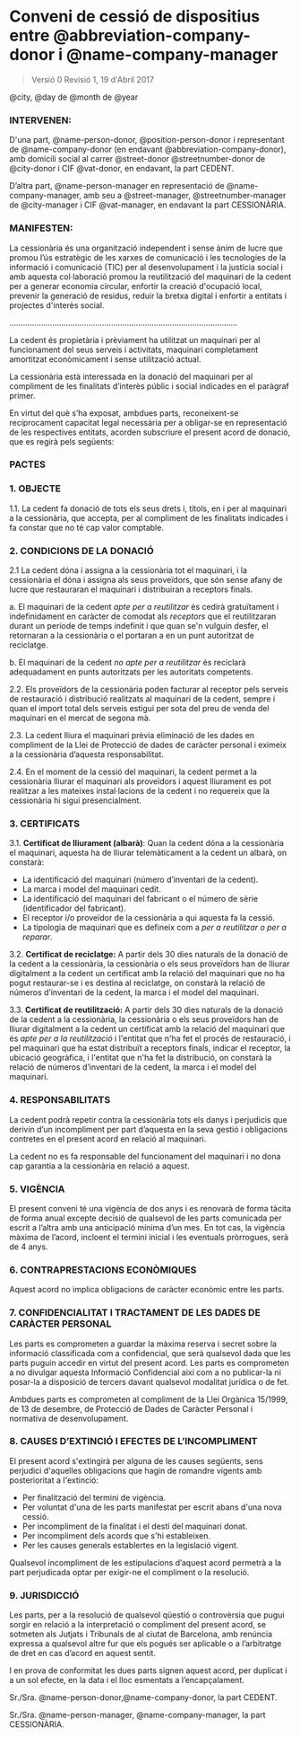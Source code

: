 Conveni de cessió de dispositius entre @abbreviation-company-donor i @name-company-manager
============================================================
> Versió 0 Revisió 1, 19 d'Abril 2017

@city, @day de @month de @year

### INTERVENEN:

D'una part, @name-person-donor, @position-person-donor i representant de @name-company-donor (en endavant @abbreviation-company-donor), amb domicili social al carrer @street-donor @streetnumber-donor de @city-donor i CIF @vat-donor, en endavant, la part CEDENT.

D’altra part, @name-person-manager en representació de @name-company-manager, amb seu a @street-manager, @streetnumber-manager de @city-manager i CIF @vat-manager, en endavant la part CESSIONÀRIA.

### MANIFESTEN:

La cessionària és una organització independent i sense ànim de lucre que promou l’ús estratègic de les xarxes de comunicació i les tecnologies de la informació i comunicació (TIC) per al desenvolupament i la justícia social i amb aquesta col·laboració promou la reutilització del maquinari de la cedent per a generar economia circular, enfortir la creació d'ocupació local, prevenir la generació de residus, reduir la bretxa digital i enfortir a entitats i projectes d'interès social.

.....................................................................................................

La cedent és propietària i prèviament ha utilitzat un maquinari per al funcionament del seus serveis i activitats, maquinari completament amortitzat econòmicament i sense utilització actual.

La cessionària està interessada en la donació del maquinari per al compliment de les finalitats d’interès públic i social indicades en el paràgraf primer.

En virtut del què s’ha exposat, ambdues parts, reconeixent-se recíprocament capacitat legal necessària per a obligar-se en representació de les respectives entitats, acorden subscriure el present acord de donació, que es regirà pels següents:

### PACTES

### 1\. OBJECTE

1.1. La cedent fa donació de tots els seus drets i, títols, en i per al maquinari a la cessionària, que accepta, per al compliment de les finalitats indicades i fa constar que no té cap valor comptable.

### 2\. CONDICIONS DE LA DONACIÓ

2.1 La cedent dóna i assigna a la cessionària tot el maquinari, i la cessionària el dóna i assigna als seus proveïdors, que són sense afany de lucre que restauraran el maquinari i distribuiran a receptors finals. 

a. El maquinari de la cedent *apte per a reutilitzar* és cedirà gratuïtament i indefinidament en caràcter de comodat als *receptors* que el reutilitzaran durant un període de temps indefinit i que quan se'n vulguin desfer, el retornaran a la cessionària o el portaran a en un punt autoritzat de reciclatge. 

b. El maquinari de la cedent *no apte per a reutilitzar* és reciclarà adequadament en punts autoritzats per les autoritats competents.

2.2. Els proveïdors de la cessionària poden facturar al receptor pels serveis de restauració i distribució realitzats al maquinari de la cedent, sempre i quan el import total dels serveis estigui per sota del preu de venda del maquinari en el mercat de segona mà.

2.3. La cedent lliura el maquinari prèvia eliminació de les dades en compliment de la Llei de Protecció de dades de caràcter personal i eximeix a la cessionària d’aquesta responsabilitat.

2.4. En el moment de la cessió del maquinari, la cedent permet a la cessionària lliurar el maquinari als proveïdors i aquest lliurament es pot realitzar a les mateixes instal·lacions de la cedent i no requereix que la cessionària hi sigui presencialment.

### 3.  CERTIFICATS

3.1. **Certificat de lliurament (albarà)**: Quan la cedent dóna a la cessionària el maquinari, aquesta ha de lliurar telemàticament a la cedent un albarà, on constarà:

  -   La identificació del maquinari (número d’inventari de la cedent).
  -   La marca i model del maquinari cedit.
  -   La identificació del maquinari del fabricant o el número de sèrie  (identificador del fabricant).
  -   El receptor i/o proveïdor de la cessionària a qui aquesta fa la cessió. 
  -   La tipologia de maquinari que es defineix com a *per a reutilitzar o per a reparar*.

3.2. **Certificat de reciclatge:** A partir dels 30 dies naturals de la donació de la cedent a la cessionària, la cessionària o els seus proveïdors han de lliurar digitalment a la cedent un certificat amb la relació del maquinari que no ha pogut restaurar-se i es destina al reciclatge, on constarà la relació de números d’inventari de la cedent, la marca i el model del maquinari.

3.3. **Certificat de reutilització:** A partir dels 30 dies naturals de la donació de la cedent a la cessionària, la cessionària o els seus proveïdors han de lliurar digitalment a la cedent un certificat amb la relació del maquinari que és *apte per a la reutilització* i l'entitat que n'ha fet el procés de restauració, i pel maquinari que ha estat distribuït a receptors finals, indicar el receptor, la ubicació geogràfica, i l'entitat que n'ha fet la distribució, on constarà la relació de números d’inventari de la cedent, la marca i el model del maquinari.

### 4. RESPONSABILITATS

La cedent podrà repetir contra la cessionària tots els danys i perjudicis que derivin d’un incompliment per part d’aquesta en la seva gestió i obligacions contretes en el present acord en relació al maquinari.

La cedent no es fa responsable del funcionament del maquinari i no dona cap garantia a la cessionària en relació a aquest. 

### 5. VIGÈNCIA

El present conveni té una vigència de dos anys i es renovarà de forma tàcita de forma anual excepte decisió de qualsevol de les parts comunicada per escrit a l’altra amb una anticipació mínima d’un mes. En tot cas, la vigència màxima de l’acord, incloent el termini inicial i les eventuals pròrrogues, serà de 4 anys.

### 6. CONTRAPRESTACIONS ECONÒMIQUES

Aquest acord no implica obligacions de caràcter econòmic entre les parts.

### 7. CONFIDENCIALITAT I TRACTAMENT DE LES DADES DE CARÀCTER PERSONAL

Les parts es comprometen a guardar la màxima reserva i secret sobre la informació classificada com a confidencial, que serà qualsevol dada que les parts puguin accedir en virtut del present acord. Les parts es comprometen a no divulgar aquesta Informació Confidencial així com a no publicar-la ni posar-la a disposició de tercers davant qualsevol modalitat jurídica o de fet.

Ambdues parts es comprometen al compliment de la Llei Orgànica 15/1999, de 13 de desembre, de Protecció de Dades de Caràcter Personal i normativa de desenvolupament.

### 8. CAUSES D’EXTINCIÓ I EFECTES DE L’INCOMPLIMENT

El present acord s'extingirà per alguna de les causes següents, sens perjudici d'aquelles obligacions que hagin de romandre vigents amb posterioritat a l'extinció: 
  - Per finalització del termini de vigència. 
  - Per voluntat d'una de les parts manifestat per escrit abans d'una nova cessió.
  - Per incompliment de la finalitat i el destí del maquinari donat.
  - Per incompliment dels acords que s'hi estableixen.
  - Per les causes generals establertes en la legislació vigent.

Qualsevol incompliment de les estipulacions d’aquest acord permetrà a la part perjudicada optar per exigir-ne el compliment o la resolució.

### 9. JURISDICCIÓ

Les parts, per a la resolució de qualsevol qüestió o controvèrsia que pugui sorgir en relació a la interpretació o compliment del present acord, se sotmeten als Jutjats i Tribunals de al ciutat de Barcelona, amb renúncia expressa a qualsevol altre fur que els pogués ser aplicable o a l’arbitratge de dret en cas d’acord en aquest sentit.

I en prova de conformitat les dues parts signen aquest acord, per duplicat i a un sol efecte, en la data i el lloc esmentats a l’encapçalament.


Sr./Sra. @name-person-donor,@name-company-donor, la part CEDENT.

Sr./Sra. @name-person-manager,  @name-company-manager, la part CESSIONÀRIA.
